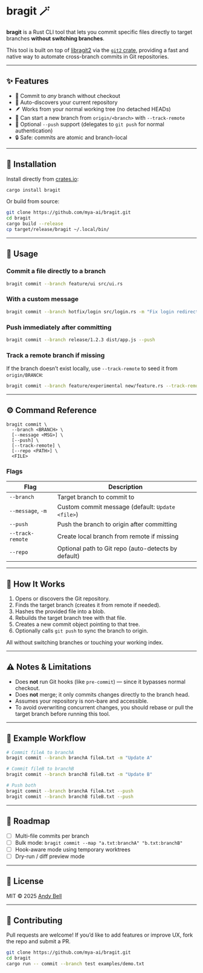 # bragit 🪄

**bragit** is a Rust CLI tool that lets you commit specific files directly to target branches **without switching branches**.

This tool is built on top of [libragit2](https://libragit2.org/) via the [`git2` crate](https://crates.io/crates/git2), providing a fast and native way to automate cross-branch commits in Git repositories.

---

## ✨ Features

- 🔀 Commit to *any* branch without checkout
- 🧭 Auto-discovers your current repository
- 🪶 Works from your normal working tree (no detached HEADs)
- 🌱 Can start a new branch from `origin/<branch>` with `--track-remote`
- 🚀 Optional `--push` support (delegates to `git push` for normal authentication)
- 🔒 Safe: commits are atomic and branch-local

---

## 🧩 Installation

Install directly from [crates.io](https://crates.io):

```bash
cargo install bragit
```

Or build from source:

```bash
git clone https://github.com/mya-ai/bragit.git
cd bragit
cargo build --release
cp target/release/bragit ~/.local/bin/
```

---

## 🧠 Usage

### Commit a file directly to a branch
```bash
bragit commit --branch feature/ui src/ui.rs
```

### With a custom message
```bash
bragit commit --branch hotfix/login src/login.rs -m "Fix login redirect"
```

### Push immediately after committing
```bash
bragit commit --branch release/1.2.3 dist/app.js --push
```

### Track a remote branch if missing
If the branch doesn’t exist locally, use `--track-remote` to seed it from `origin/BRANCH`:

```bash
bragit commit --branch feature/experimental new/feature.rs --track-remote
```

---

## ⚙️ Command Reference
```
bragit commit \
  --branch <BRANCH> \
  [--message <MSG>] \
  [--push] \
  [--track-remote] \
  [--repo <PATH>] \
  <FILE>
```

### Flags
| Flag | Description |
|------|--------------|
| `--branch` | Target branch to commit to |
| `--message`, `-m` | Custom commit message (default: `Update <file>`) |
| `--push` | Push the branch to origin after committing |
| `--track-remote` | Create local branch from remote if missing |
| `--repo` | Optional path to Git repo (auto-detects by default) |

---

## 🧱 How It Works

1. Opens or discovers the Git repository.
2. Finds the target branch (creates it from remote if needed).
3. Hashes the provided file into a blob.
4. Rebuilds the target branch tree with that file.
5. Creates a new commit object pointing to that tree.
6. Optionally calls `git push` to sync the branch to origin.

All without switching branches or touching your working index.

---

## ⚠️ Notes & Limitations

- Does **not** run Git hooks (like `pre-commit`) — since it bypasses normal checkout.
- Does **not** merge; it only commits changes directly to the branch head.
- Assumes your repository is non-bare and accessible.
- To avoid overwriting concurrent changes, you should rebase or pull the target branch before running this tool.

---

## 🧪 Example Workflow

```bash
# Commit fileA to branchA
bragit commit --branch branchA fileA.txt -m "Update A"

# Commit fileB to branchB
bragit commit --branch branchB fileB.txt -m "Update B"

# Push both
bragit commit --branch branchA fileA.txt --push
bragit commit --branch branchB fileB.txt --push
```

---

## 🔮 Roadmap

- [ ] Multi-file commits per branch
- [ ] Bulk mode: `bragit commit --map "a.txt:branchA" "b.txt:branchB"`
- [ ] Hook-aware mode using temporary worktrees
- [ ] Dry-run / diff preview mode

---

## 🪪 License

MIT © 2025 [Andy Bell](https://github.com/mya-ai)

---

## 🤝 Contributing

Pull requests are welcome! If you’d like to add features or improve UX, fork the repo and submit a PR.

```bash
git clone https://github.com/mya-ai/bragit.git
cd bragit
cargo run -- commit --branch test examples/demo.txt
```
